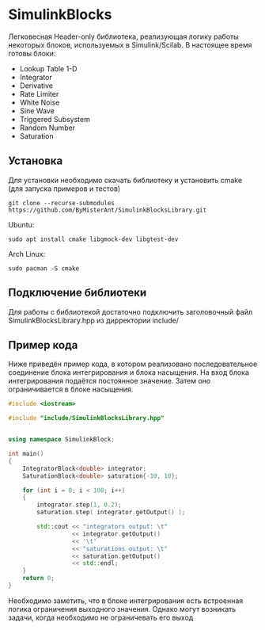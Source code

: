 # SimulinkBlocks

Легковесная Header-only библиотека, реализующая логику работы некоторых блоков, используемых в Simulink/Scilab. 
В настоящее время готовы блоки:
* Lookup Table 1-D
* Integrator
* Derivative
* Rate Limiter
* White Noise
* Sine Wave
* Triggered Subsystem
* Random Number
* Saturation

## Установка

Для установки необходимо скачать библиотеку и установить cmake (для запуска примеров и тестов)
```
git clone --recurse-submodules https://github.com/ByMisterAnt/SimulinkBlocksLibrary.git
```
Ubuntu:
```
sudo apt install cmake libgmock-dev libgtest-dev
```
Arch Linux:
```
sudo pacman -S cmake
```

## Подключение библиотеки

Для работы с библиотекой достаточно подключить заголовочный файл SimulinkBlocksLibrary.hpp из дирректории include/

## Пример кода

Ниже приведён пример кода, в котором реализовано последовательное соединение блока интегрирования и блока насыщения.
На вход блока интегрирования подаётся постоянное значение. Затем оно ограничивается в блоке насыщения.

```C++
#include <iostream>

#include "include/SimulinkBlocksLibrary.hpp"


using namespace SimulinkBlock;

int main()
{
    IntegratorBlock<double> integrator;
    SaturationBlock<double> saturation{-10, 10};

    for (int i = 0; i < 100; i++)
    {
        integrator.step(1, 0.2);
        saturation.step( integrator.getOutput() );

        std::cout << "integrators output: \t"
                  << integrator.getOutput()
                  << '\t'
                  << "saturations output: \t"
                  << saturation.getOutput()
                  << std::endl;
    }
    return 0;
}
```

Необходимо заметить, что в блоке интегрирования есть встроенная логика ограничения выходного значения. 
Однако могут возникать задачи, когда необходимо не ограничевать его выход
